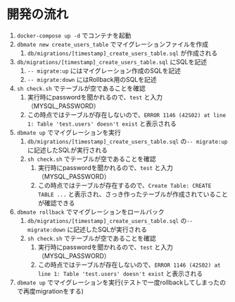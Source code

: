 # 開発の流れ

1. `docker-compose up -d` でコンテナを起動
2. `dbmate new create_users_table` でマイグレーションファイルを作成
   1. `db/migrations/[timestamp]_create_users_table.sql` が作成される
3. `db/migrations/[timestamp]_create_users_table.sql` にSQLを記述
   1. `-- migrate:up` にはマイグレーション作成のSQLを記述
   2. `-- migrate:down` にはRollback用のSQLを記述
4. `sh check.sh` でテーブルが空であることを確認
   1. 実行時にpasswordを聞かれるので、`test` と入力（MYSQL_PASSWORD）
   2. この時点ではテーブルが存在しないので、`ERROR 1146 (42S02) at line 1: Table 'test.users' doesn't exist` と表示される
5. `dbmate up` でマイグレーションを実行
   1. `db/migrations/[timestamp]_create_users_table.sql` の`-- migrate:up` に記述したSQLが実行される
   2. `sh check.sh` でテーブルが空であることを確認
      1. 実行時にpasswordを聞かれるので、`test` と入力（MYSQL_PASSWORD）
      2. この時点ではテーブルが存在するので、`Create Table: CREATE TABLE ...` と表示され、さっき作ったテーブルが作成されていることが確認できる
6. `dbmate rollback` でマイグレーションをロールバック
   1. `db/migrations/[timestamp]_create_users_table.sql` の`-- migrate:down` に記述したSQLが実行される
   2. `sh check.sh` でテーブルが空であることを確認
      1. 実行時にpasswordを聞かれるので、`test` と入力（MYSQL_PASSWORD）
      2. この時点ではテーブルが存在しないので、`ERROR 1146 (42S02) at line 1: Table 'test.users' doesn't exist` と表示される
7. `dbmate up` でマイグレーションを実行(テストで一度rollbackしてしまったので再度migrationをする)
